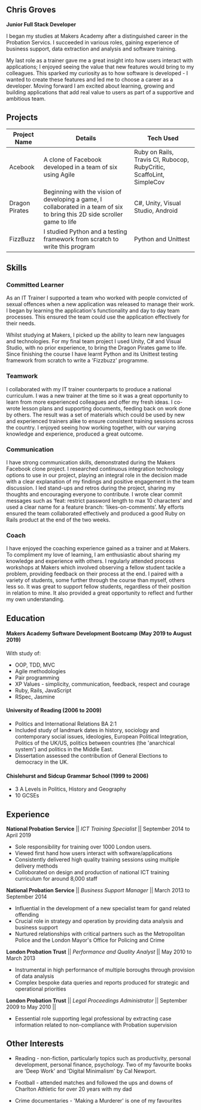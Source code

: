 ## Chris Groves

**Junior Full Stack Developer**

I began my studies at Makers Academy after a distinguished career in the Probation Servics. I succeeded in various roles, gaining experience of business support, data extraction and analysis and software training. 

My last role as a trainer gave me a great insight into how users interact with applications; I enjoyed seeing the value that new features would bring to my colleagues. This sparked my curiosity as to how software is developed - I wanted to create these features and led me to choose a career as a developer. Moving forward I am excited about learning, growing and building applications that add real value to users as part of a supportive and ambitious team.

## Projects

| Project Name  | Details                                                                 | Tech Used                |
| ------------- | ------------------------------------------------------------------------|--------------------------|
| Acebook       | A clone of Facebook developed in a team of six using Agile              | Ruby on Rails, Travis CI, Rubocop,                                                                                             RubyCritic, ScaffoLint, SimpleCov | 
| Dragon Pirates| Beginning with the vision of developing a game, I collaborated in a team of six to bring this 2D side scroller game to life                                                                     | C#, Unity, Visual Studio, Android |                                                                       
| FizzBuzz      | I studied Python and a testing framework from scratch to write this program |Python and Unittest  |                                                                              

                                                           
                  

## Skills

### Committed Learner

As an IT Trainer I supported a team who worked with people convicted of sexual offences when a new application was released to manage their work. I began by learning the application's functionality and day to day team processes. This ensured the team could use the application effectively for their needs.

Whilst studying at Makers, I picked up the ability to learn new languages and technologies. For my final team project I used Unity, C# and Visual Studio, with no prior experience, to bring the Dragon Pirates game to life. Since finishing the course I have learnt Python and its Unittest testing framework from scratch to write a 'Fizzbuzz' programme.

### Teamwork

I collaborated with my IT trainer counterparts to produce a national curriculum. I was a new trainer at the time so it was a great opportunity to learn from more experienced colleagues and offer my fresh ideas. I co-wrote lesson plans and supporting documents, feeding back on work done by others. The result was a set of materials which could be used by new and experienced trainers alike to ensure consistent training sessions across the country. I enjoyed seeing how working together, with our varying knowledge and experience, produced a great outcome.

### Communication

I have strong communication skills, demonstrated during the Makers Facebook clone project. I researched continuous integration technology options to use in our project, playing an integral role in the decision made with a clear explanation of my findings and positive engagement in the team discussion. I led stand-ups and retros during the project, sharing my thoughts and encouraging everyone to contribute. I wrote clear commit messages such as ‘feat: restrict password length to max 10 characters’ and used a clear name for a feature branch: ‘likes-on-comments’. My efforts ensured the team collaborated effectively and produced a good Ruby on Rails product at the end of the two weeks.

### Coach

I have enjoyed the coaching experience gained as a trainer and at Makers. To compliment my love of learning, I am enthusiastic about sharing my knowledge and experience with others. I regularly attended process workshops at Makers which involved observing a fellow student tackle a problem, providing feedback on their process at the end. I paired with a variety of students, some further through the course than myself, others less so. It was great to support fellow students, regardless of their position in relation to mine. It also provided a great opportunity to reflect and further my own understanding. 


## Education

#### Makers Academy Software Development Bootcamp (May 2019 to August 2019)

With study of:

- OOP, TDD, MVC
- Agile methodologies
- Pair programming
- XP Values - simplicity, communication, feedback, respect and courage
- Ruby, Rails, JavaScript
- RSpec, Jasmine

#### University of Reading (2006 to 2009)

- Politics and International Relations BA 2:1
- Included study of landmark dates in history, sociology and contemporary social issues, ideologies, European Political Integration, Politics of the UK/US, politics between countries (the 'anarchical system') and politics in the Middle East. 
- Dissertation assessed the contribution of General Elections to democracy in the UK.

#### Chislehurst and Sidcup Grammar School (1999 to 2006)

- 3 A Levels in Politics, History and Geography
- 10 GCSEs

## Experience

**National Probation Service**  || *ICT Training Specialist* || September 2014 to April 2019

- Sole responsibility for training over 1000 London users.
- Viewed first hand how users interact with software/applications
- Consistently delivered high quality training sessions using multiple delivery methods
- Colloborated on design and production of national ICT training curriculum for around 8,000 staff


**National Probation Service** || *Business Support Manager* || March 2013 to September 2014

- Influential in the development of a new specialist team for gand related offending
- Crucial role in strategy and operation by providing data analysis and business support
- Nurtured relationships with critical partners such as the Metropolitan Police and the London Mayor's Office for Policing and Crime


**London Probation Trust** || *Performance and Quality Analyst* || May 2010 to March 2013 

- Instrumental in high performance of multiple boroughs through provision of data analysis
- Complex bespoke data queries and reports produced for strategic and operational priorities


**London Probation Trust** || *Legal Proceedings Administrator* || September 2009 to May 2010 || 

- Eessential role supporting legal professional by extracting case information related to non-compliance with Probation supervision


## Other Interests

- Reading - non-fiction, particularly topics such as productivity, personal development, personal finance, psychology. Two of my favourite books are 'Deep Work' and 'Digital Minimalism' by Cal Newport. 

- Football - attended matches and followed the ups and downs of Charlton Athletic for over 20 years with my dad

- Crime documentaries - 'Making a Murderer' is one of my favourites


